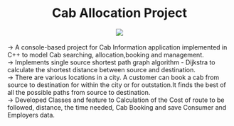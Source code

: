 # <div align="center">Cab Allocation Project</div> 
<div align="center"> <img src ="https://forthebadge.com/images/badges/made-with-c-plus-plus.svg"> </div> <br>
 -> A console-based project for Cab Information application implemented in C++ to model Cab searching, allocation,booking and management. <br>
 -> Implements single source shortest path graph algorithm - Dijkstra to calculate the shortest distance between source and destination. <br>
 -> There are various locations in a city. A customer can book a cab from source to destination for within the city or for outstation.It finds the best of all the possible paths from source to destination.<br>
 -> Developed Classes and feature to Calculation of the Cost of route to be followed, distance, the time needed, Cab Booking and save Consumer and Employers data.





